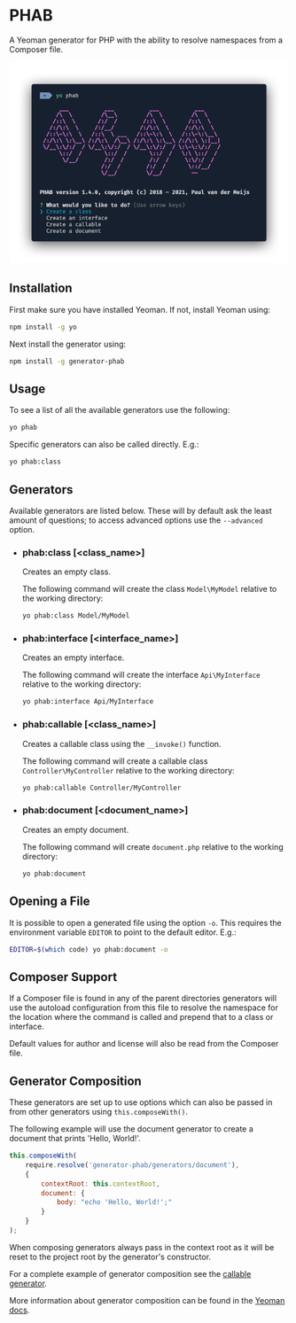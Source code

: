 # PHAB

A Yeoman generator for PHP with the ability to resolve namespaces from a Composer file.

![PHAB](./media/phab.png)

## Installation

First make sure you have installed Yeoman. If not, install Yeoman using:

```bash
npm install -g yo
```

Next install the generator using:

```bash
npm install -g generator-phab
```

## Usage

To see a list of all the available generators use the following:

```bash
yo phab
```

Specific generators can also be called directly. E.g.:

```bash
yo phab:class
```

## Generators

Available generators are listed below. These will by default ask the least amount of questions; to access advanced options use the `--advanced` option.

* ### phab:class [<class_name>]

  Creates an empty class.

  The following command will create the class `Model\MyModel` relative to the working directory:

  ```bash
  yo phab:class Model/MyModel
  ```

* ### phab:interface [<interface_name>]

  Creates an empty interface.

  The following command will create the interface `Api\MyInterface` relative to the working directory:

  ```bash
  yo phab:interface Api/MyInterface
  ```

* ### phab:callable [<class_name>]

  Creates a callable class using the `__invoke()` function.

  The following command will create a callable class `Controller\MyController` relative to the working directory:

  ```bash
  yo phab:callable Controller/MyController
  ```

* ### phab:document [<document_name>]

  Creates an empty document.

  The following command will create `document.php` relative to the working directory:

  ```bash
  yo phab:document
  ```

## Opening a File

It is possible to open a generated file using the option `-o`. This requires the environment variable `EDITOR` to point to the default editor. E.g.:

```bash
EDITOR=$(which code) yo phab:document -o
```

## Composer Support

If a Composer file is found in any of the parent directories generators will use the autoload configuration from this file to resolve the namespace for the location where the command is called and prepend that to a class or interface.

Default values for author and license will also be read from the Composer file.

## Generator Composition

These generators are set up to use options which can also be passed in from other generators using `this.composeWith()`.

The following example will use the document generator to create a document that prints 'Hello, World!'.

```javascript
this.composeWith(
    require.resolve('generator-phab/generators/document'),
    {
        contextRoot: this.contextRoot,
        document: {
            body: "echo 'Hello, World!';"
        }
    }
);
```

When composing generators always pass in the context root as it will be reset to the project root by the generator's constructor.

For a complete example of generator composition see the [callable generator](./generators/callable/index.js).

More information about generator composition can be found in the [Yeoman docs](https://yeoman.io/authoring/composability.html).
